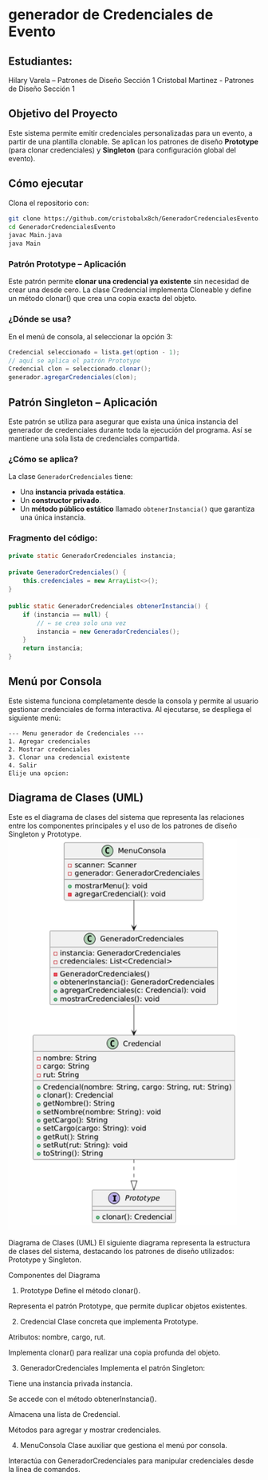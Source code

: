 # generador de Credenciales de Evento

## Estudiantes:
Hilary Varela – Patrones de Diseño Sección 1
Cristobal Martinez - Patrones de Diseño Sección 1

## Objetivo del Proyecto
Este sistema permite emitir credenciales personalizadas para un evento, a partir de una plantilla clonable. Se aplican los patrones de diseño **Prototype** (para clonar credenciales) y **Singleton** (para configuración global del evento).

## Cómo ejecutar

Clona el repositorio con:

```bash
git clone https://github.com/cristobalx8ch/GeneradorCredencialesEvento.git
cd GeneradorCredencialesEvento
javac Main.java
java Main
```



### Patrón Prototype – Aplicación

Este patrón permite **clonar una credencial ya existente** sin necesidad de crear una desde cero. La clase Credencial implementa Cloneable y define un método clonar() que crea una copia exacta del objeto.

### ¿Dónde se usa?

En el menú de consola, al seleccionar la opción 3:

```java
Credencial seleccionado = lista.get(option - 1);
// aquí se aplica el patrón Prototype
Credencial clon = seleccionado.clonar();
generador.agregarCredenciales(clon);
```


##  Patrón Singleton – Aplicación

Este patrón se utiliza para asegurar que exista una única instancia del generador de credenciales durante toda la ejecución del programa. Así se mantiene una sola lista de credenciales compartida.

###  ¿Cómo se aplica?

La clase `GeneradorCredenciales` tiene:

- Una **instancia privada estática**.
- Un **constructor privado**.
- Un **método público estático** llamado `obtenerInstancia()` que garantiza una única instancia.

###  Fragmento del código:

```java
private static GeneradorCredenciales instancia;

private GeneradorCredenciales() {
    this.credenciales = new ArrayList<>();
}

public static GeneradorCredenciales obtenerInstancia() {
    if (instancia == null) {
        // ← se crea solo una vez
        instancia = new GeneradorCredenciales();
    }
    return instancia;
}
```


##  Menú por Consola

Este sistema funciona completamente desde la consola y permite al usuario gestionar credenciales de forma interactiva. Al ejecutarse, se despliega el siguiente menú:

```text
--- Menu generador de Credenciales ---
1. Agregar credenciales
2. Mostrar credenciales
3. Clonar una credencial existente
4. Salir
Elije una opcion:
```
##  Diagrama de Clases (UML)

Este es el diagrama de clases del sistema que representa las relaciones entre los componentes principales y el uso de los patrones de diseño Singleton y Prototype.
![Diagrama de clases del sistema](/img/image.png)

 Diagrama de Clases (UML)
El siguiente diagrama representa la estructura de clases del sistema, destacando los patrones de diseño utilizados: Prototype y Singleton.


Componentes del Diagrama
1. Prototype
Define el método clonar().

Representa el patrón Prototype, que permite duplicar objetos existentes.

2. Credencial
Clase concreta que implementa Prototype.

Atributos: nombre, cargo, rut.

Implementa clonar() para realizar una copia profunda del objeto.

3. GeneradorCredenciales
Implementa el patrón Singleton:

Tiene una instancia privada instancia.

Se accede con el método obtenerInstancia().

Almacena una lista de Credencial.

Métodos para agregar y mostrar credenciales.

4. MenuConsola
Clase auxiliar que gestiona el menú por consola.

Interactúa con GeneradorCredenciales para manipular credenciales desde la línea de comandos.

